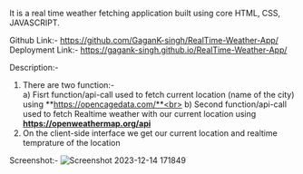 It is a real time weather fetching application built using core HTML, CSS, JAVASCRIPT.

Github Link:- https://github.com/GaganK-singh/RealTime-Weather-App/ <br>
Deployment Link:- https://gagank-singh.github.io/RealTime-Weather-App/

Description:- 
1) There are two function:-<br>
     a) Fisrt function/api-call used to fetch current location (name of the city) using **https://opencagedata.com/**<br>
     b) Second function/api-call used to fetch Realtime weather with our current location using **https://openweathermap.org/api**
2) On the client-side interface we get our current location and realtime temprature of the location

Screenshot:-
![Screenshot 2023-12-14 171849](https://github.com/GaganK-singh/RealTime-Weather-App/assets/41460460/4b6add62-fdbb-4381-8d6d-6149bc28a27b)


